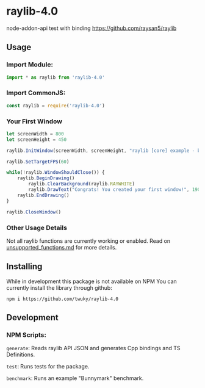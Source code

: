 # raylib-4.0
node-addon-api test with binding https://github.com/raysan5/raylib


## Usage

### Import Module:
```javascript 
import * as raylib from 'raylib-4.0'
```
### Import CommonJS:
```javascript 
const raylib = require('raylib-4.0')
```

### Your First Window
```javascript
let screenWidth = 800
let screenHeight = 450 

raylib.InitWindow(screenWidth, screenHeight, "raylib [core] example - basic window")

raylib.SetTargetFPS(60)

while(!raylib.WindowShouldClose()) {
	raylib.BeginDrawing()
		raylib.ClearBackground(raylib.RAYWHITE)
		raylib.DrawText("Congrats! You created your first window!", 190, 200, 20, raylib.LIGHTGRAY)
	raylib.EndDrawing()
}

raylib.CloseWindow()
```
### Other Usage Details

Not all raylib functions are currently working or enabled. Read on [unsupported_functions.md](unsupported_functions.md)
for more details.

## Installing

While in development this package is not available on NPM
You can currently install the library through github:

`npm i https://github.com/twuky/raylib-4.0`

## Development

### NPM Scripts:

`generate`: Reads raylib API JSON and generates Cpp bindings and TS Definitions.

`test`: Runs tests for the package.

`benchmark`: Runs an example "Bunnymark" benchmark.
